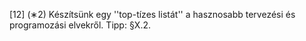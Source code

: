 [12] (∗2) Készítsünk egy ''top-tízes listát'' a hasznosabb tervezési és programozási elvekről. Tipp: §X.2.
